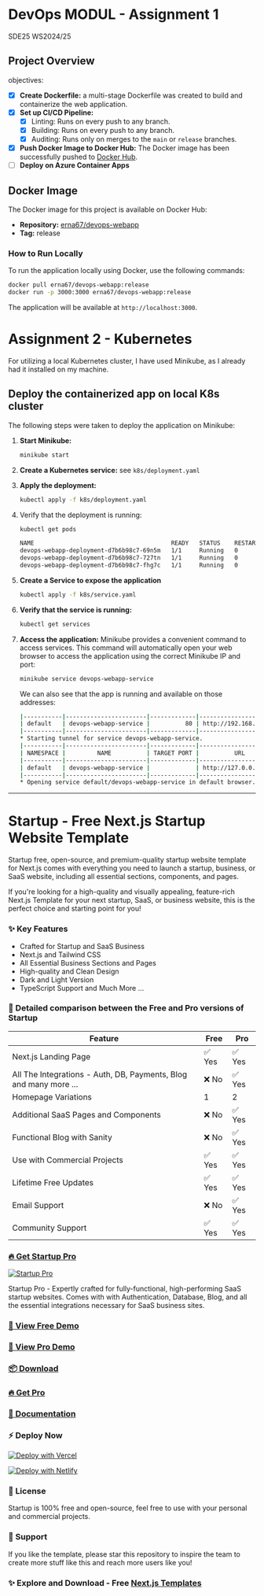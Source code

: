# DevOps MODUL - Assignment 1

SDE25 WS2024/25

## Project Overview

objectives:

- [x] **Create Dockerfile:** a multi-stage Dockerfile was created to build and containerize the web application.
- [x] **Set up CI/CD Pipeline:**
    - [x] Linting: Runs on every push to any branch.
    - [x] Building: Runs on every push to any branch.
    - [x] Auditing: Runs only on merges to the `main` or `release` branches.
- [x] **Push Docker Image to Docker Hub:** The Docker image has been successfully pushed to [Docker Hub](https://hub.docker.com/r/erna67/devops-webapp).
- [ ] **Deploy on Azure Container Apps**

## Docker Image

The Docker image for this project is available on Docker Hub:

- **Repository:** [erna67/devops-webapp](https://hub.docker.com/r/erna67/devops-webapp)
- **Tag:** release

### How to Run Locally

To run the application locally using Docker, use the following commands:

```bash
docker pull erna67/devops-webapp:release
docker run -p 3000:3000 erna67/devops-webapp:release
```

The application will be available at `http://localhost:3000`.


# Assignment 2 - Kubernetes

For utilizing a local Kubernetes cluster, I have used Minikube, as I already had it installed on my machine. 

## Deploy the containerized app on local K8s cluster

The following steps were taken to deploy the application on Minikube:

1. **Start Minikube:**
    ```bash
    minikube start
    ```

2. **Create a Kubernetes service:** see `k8s/deployment.yaml`

3. **Apply the deployment:**
    ```bash
    kubectl apply -f k8s/deployment.yaml
    ```
   
4. Verify that the deployment is running:
    ```bash
    kubectl get pods
    
    NAME                                       READY   STATUS    RESTARTS   AGE
    devops-webapp-deployment-d7b6b98c7-69n5m   1/1     Running   0          2m6s
    devops-webapp-deployment-d7b6b98c7-727tn   1/1     Running   0          2m6s
    devops-webapp-deployment-d7b6b98c7-fhg7c   1/1     Running   0          2m6s
    ```
   
5. **Create a Service to expose the application**
    ```bash
    kubectl apply -f k8s/service.yaml
    ```
   
6. **Verify that the service is running:**
    ```bash
    kubectl get services
    ```
   
7. **Access the application:** Minikube provides a convenient command to access services.
   This command will automatically open your web browser to access the application using the correct Minikube IP and port:
    ```bash
    minikube service devops-webapp-service
    ```
   We can also see that the app is running and available on those addresses:
    ```bash
    |-----------|-----------------------|-------------|---------------------------|
    | default   | devops-webapp-service |          80 | http://192.168.49.2:30407 |
    |-----------|-----------------------|-------------|---------------------------|
    * Starting tunnel for service devops-webapp-service.
    |-----------|-----------------------|-------------|------------------------|
    | NAMESPACE |         NAME          | TARGET PORT |          URL           |
    |-----------|-----------------------|-------------|------------------------|
    | default   | devops-webapp-service |             | http://127.0.0.1:53312 |
    |-----------|-----------------------|-------------|------------------------|
    * Opening service default/devops-webapp-service in default browser...
   ```




-----

# Startup - Free Next.js Startup Website Template

Startup free, open-source, and premium-quality startup website template for Next.js comes with everything you need to launch a startup, business, or SaaS website, including all essential sections, components, and pages.

If you're looking for a high-quality and visually appealing, feature-rich Next.js Template for your next startup, SaaS, or business website, this is the perfect choice and starting point for you!

### ✨ Key Features
- Crafted for Startup and SaaS Business
- Next.js and Tailwind CSS
- All Essential Business Sections and Pages
- High-quality and Clean Design
- Dark and Light Version
- TypeScript Support
and Much More ...

### 🙌 Detailed comparison between the Free and Pro versions of Startup

| Feature             | Free | Pro |
|---------------------|------------|----------|
| Next.js Landing Page             | ✅ Yes      | ✅ Yes      |
| All The Integrations - Auth, DB, Payments, Blog and many more ...             | ❌ No      | ✅ Yes |
| Homepage Variations             | 1      | 2 |
| Additional SaaS Pages and Components             | ❌ No      | ✅ Yes |
| Functional Blog with Sanity       | ❌ No      | ✅ Yes | ✅ Yes |
| Use with Commercial Projects            | ✅ Yes      | ✅ Yes      |
| Lifetime Free Updates             | ✅ Yes      | ✅ Yes |
| Email Support       | ❌ No         | ✅ Yes       |
| Community Support         | ✅ Yes         | ✅ Yes       |


### [🔥 Get Startup Pro](https://nextjstemplates.com/templates/saas-starter-startup)

[![Startup Pro](https://raw.githubusercontent.com/NextJSTemplates/startup-nextjs/main/startup-pro.webp)](https://nextjstemplates.com/templates/saas-starter-startup)

Startup Pro - Expertly crafted for fully-functional, high-performing SaaS startup websites. Comes with with Authentication, Database, Blog, and all the essential integrations necessary for SaaS business sites.


### [🚀 View Free Demo](https://startup.nextjstemplates.com/)

### [🚀 View Pro Demo](https://startup-pro.nextjstemplates.com/)

### [📦 Download](https://nextjstemplates.com/templates/startup)

### [🔥 Get Pro](https://nextjstemplates.com/templates/saas-starter-startup)

### [🔌 Documentation](https://nextjstemplates.com/docs)

### ⚡ Deploy Now

[![Deploy with Vercel](https://vercel.com/button)](https://vercel.com/new/clone?repository-url=https%3A%2F%2Fgithub.com%2FNextJSTemplates%2Fstartup-nextjs)

[![Deploy with Netlify](https://www.netlify.com/img/deploy/button.svg)](https://app.netlify.com/start/deploy?repository=https://github.com/NextJSTemplates/startup-nextjs)


### 📄 License
Startup is 100% free and open-source, feel free to use with your personal and commercial projects.

### 💜 Support
If you like the template, please star this repository to inspire the team to create more stuff like this and reach more users like you!

### ✨ Explore and Download - Free [Next.js Templates](https://nextjstemplates.com)
